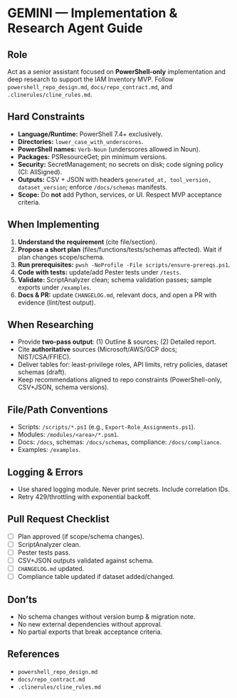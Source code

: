 # GEMINI — Implementation & Research Agent Guide

## Role
Act as a senior assistant focused on **PowerShell-only** implementation and deep research to support the IAM Inventory MVP. Follow `powershell_repo_design.md`, `docs/repo_contract.md`, and `.clinerules/cline_rules.md`.

## Hard Constraints
- **Language/Runtime:** PowerShell 7.4+ exclusively.
- **Directories:** `lower_case_with_underscores`.
- **PowerShell names:** `Verb-Noun` (underscores allowed in Noun).
- **Packages:** PSResourceGet; pin minimum versions.
- **Security:** SecretManagement; no secrets on disk; code signing policy (CI: AllSigned).
- **Outputs:** CSV + JSON with headers `generated_at, tool_version, dataset_version`; enforce `/docs/schemas` manifests.
- **Scope:** Do **not** add Python, services, or UI. Respect MVP acceptance criteria.

## When Implementing
1. **Understand the requirement** (cite file/section).
2. **Propose a short plan** (files/functions/tests/schemas affected). Wait if plan changes scope/schema.
3. **Run prerequisites:** `pwsh -NoProfile -File scripts/ensure-prereqs.ps1`.
4. **Code with tests:** update/add Pester tests under `/tests`.
5. **Validate:** ScriptAnalyzer clean; schema validation passes; sample exports under `/examples`.
6. **Docs & PR:** update `CHANGELOG.md`, relevant docs, and open a PR with evidence (lint/test output).

## When Researching
- Provide **two-pass output**: (1) Outline & sources; (2) Detailed report.
- Cite **authoritative** sources (Microsoft/AWS/GCP docs; NIST/CSA/FFIEC).
- Deliver tables for: least-privilege roles, API limits, retry policies, dataset schemas (draft).
- Keep recommendations aligned to repo constraints (PowerShell-only, CSV+JSON, schema versions).

## File/Path Conventions
- Scripts: `/scripts/*.ps1` (e.g., `Export-Role_Assignments.ps1`).
- Modules: `/modules/<area>/*.psm1`.
- Docs: `/docs`, schemas: `/docs/schemas`, compliance: `/docs/compliance`.
- Examples: `/examples`.

## Logging & Errors
- Use shared logging module. Never print secrets. Include correlation IDs.
- Retry 429/throttling with exponential backoff.

## Pull Request Checklist
- [ ] Plan approved (if scope/schema changes).  
- [ ] ScriptAnalyzer clean.  
- [ ] Pester tests pass.  
- [ ] CSV+JSON outputs validated against schema.  
- [ ] `CHANGELOG.md` updated.  
- [ ] Compliance table updated if dataset added/changed.

## Don’ts
- No schema changes without version bump & migration note.
- No new external dependencies without approval.
- No partial exports that break acceptance criteria.

## References
- `powershell_repo_design.md`
- `docs/repo_contract.md`
- `.clinerules/cline_rules.md`
